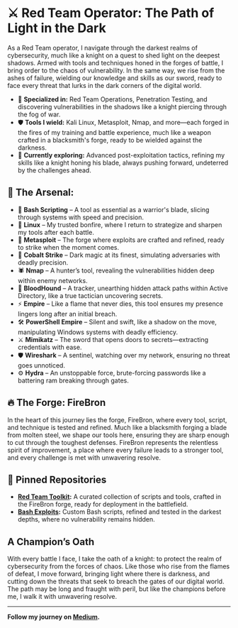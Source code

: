 # ⚔️ Red Team Operator: The Path of Light in the Dark

As a Red Team operator, I navigate through the darkest realms of cybersecurity, much like a knight on a quest to shed light on the deepest shadows. Armed with tools and techniques honed in the forges of battle, I bring order to the chaos of vulnerability. In the same way, we rise from the ashes of failure, wielding our knowledge and skills as our sword, ready to face every threat that lurks in the dark corners of the digital world.

- 🔐 **Specialized in:** Red Team Operations, Penetration Testing, and discovering vulnerabilities in the shadows like a knight piercing through the fog of war.
- 🛡️ **Tools I wield:** Kali Linux, Metasploit, Nmap, and more—each forged in the fires of my training and battle experience, much like a weapon crafted in a blacksmith's forge, ready to be wielded against the darkness.
- 📖 **Currently exploring:** Advanced post-exploitation tactics, refining my skills like a knight honing his blade, always pushing forward, undeterred by the challenges ahead.

## 🧰 The Arsenal:

- 🔪 **Bash Scripting** – A tool as essential as a warrior's blade, slicing through systems with speed and precision.
- 🖤 **Linux** – My trusted bonfire, where I return to strategize and sharpen my tools after each battle.
- 🧪 **Metasploit** – The forge where exploits are crafted and refined, ready to strike when the moment comes.
- 🔮 **Cobalt Strike** – Dark magic at its finest, simulating adversaries with deadly precision.
- 🕷️ **Nmap** – A hunter’s tool, revealing the vulnerabilities hidden deep within enemy networks.
- 🔧 **BloodHound** – A tracker, unearthing hidden attack paths within Active Directory, like a true tactician uncovering secrets.
- ⚡ **Empire** – Like a flame that never dies, this tool ensures my presence lingers long after an initial breach.
- 🛠️ **PowerShell Empire** – Silent and swift, like a shadow on the move, manipulating Windows systems with deadly efficiency.
- ⚔️ **Mimikatz** – The sword that opens doors to secrets—extracting credentials with ease.
- 🛡️ **Wireshark** – A sentinel, watching over my network, ensuring no threat goes unnoticed.
- ⚙️ **Hydra** – An unstoppable force, brute-forcing passwords like a battering ram breaking through gates.

## 🔥 **The Forge: FireBron**
In the heart of this journey lies the forge, FireBron, where every tool, script, and technique is tested and refined. Much like a blacksmith forging a blade from molten steel, we shape our tools here, ensuring they are sharp enough to cut through the toughest defenses. FireBron represents the relentless spirit of improvement, a place where every failure leads to a stronger tool, and every challenge is met with unwavering resolve.

## 📂 Pinned Repositories

- **[Red Team Toolkit](https://github.com/0x3bdalla/red-team-toolkit):** A curated collection of scripts and tools, crafted in the FireBron forge, ready for deployment in the battlefield.
- **[Bash Exploits](https://github.com/0x3bdalla/bash-exploits):** Custom Bash scripts, refined and tested in the darkest depths, where no vulnerability remains hidden.

## **A Champion’s Oath**
With every battle I face, I take the oath of a knight: to protect the realm of cybersecurity from the forces of chaos. Like those who rise from the flames of defeat, I move forward, bringing light where there is darkness, and cutting down the threats that seek to breach the gates of our digital world. The path may be long and fraught with peril, but like the champions before me, I walk it with unwavering resolve.

---

**Follow my journey on [Medium](https://medium.com/@abdallamoe30).**

